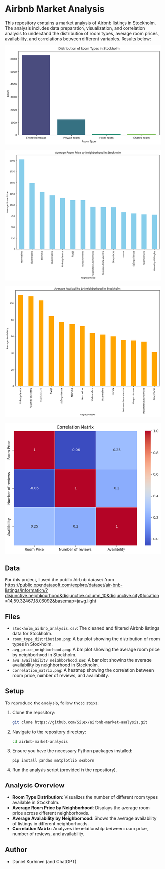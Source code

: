 # Airbnb Market Analysis

This repository contains a market analysis of Airbnb listings in Stockholm. The analysis includes data preparation, visualization, and correlation analysis to understand the distribution of room types, average room prices, availability, and correlations between different variables. Results below: 

![RoomTypes](https://github.com/Si1ex/airbnb-market-analysis/blob/main/distribution_of_room_types.png?raw=true)

![AvgRoomPrice](https://github.com/Si1ex/airbnb-market-analysis/blob/main/average_room_price.png?raw=true)

![AvgAvailability](https://github.com/Si1ex/airbnb-market-analysis/blob/main/avg_availability.png?raw=true)

![CorrMtrx](https://github.com/Si1ex/airbnb-market-analysis/blob/main/correlation_matrix.png?raw=true)

## Data

For this project, I used the public Airbnb dataset from https://public.opendatasoft.com/explore/dataset/air-bnb-listings/information/?disjunctive.neighbourhood&disjunctive.column_10&disjunctive.city&location=14,59.32467,18.06092&basemap=jawg.light

## Files

- `stockholm_airbnb_analysis.csv`: The cleaned and filtered Airbnb listings data for Stockholm.
- `room_type_distribution.png`: A bar plot showing the distribution of room types in Stockholm.
- `avg_price_neighborhood.png`: A bar plot showing the average room price by neighborhood in Stockholm.
- `avg_availability_neighborhood.png`: A bar plot showing the average availability by neighborhood in Stockholm.
- `correlation_matrix.png`: A heatmap showing the correlation between room price, number of reviews, and availability.

## Setup

To reproduce the analysis, follow these steps:

1. Clone the repository:
    ```bash
    git clone https://github.com/Si1ex/airbnb-market-analysis.git
    ```

2. Navigate to the repository directory:
    ```bash
    cd airbnb-market-analysis
    ```

3. Ensure you have the necessary Python packages installed:
    ```bash
    pip install pandas matplotlib seaborn
    ```

4. Run the analysis script (provided in the repository).

## Analysis Overview

- **Room Type Distribution**: Visualizes the number of different room types available in Stockholm.
- **Average Room Price by Neighborhood**: Displays the average room price across different neighborhoods.
- **Average Availability by Neighborhood**: Shows the average availability of listings in different neighborhoods.
- **Correlation Matrix**: Analyzes the relationship between room price, number of reviews, and availability.

## Author

- Daniel Kurhinen (and ChatGPT)
